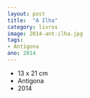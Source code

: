 ```yaml
---
layout: post
title:  "A Ilha"
category: livros
image: 2014-ant-ilha.jpg
tags:
- Antígona
ano: 2014
---
```


- 13 x 21 cm
- Antígona
- 2014

